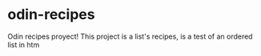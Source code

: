 # odin-recipes
Odin recipes proyect!
This project is a list's recipes, is a test of an ordered list in htm